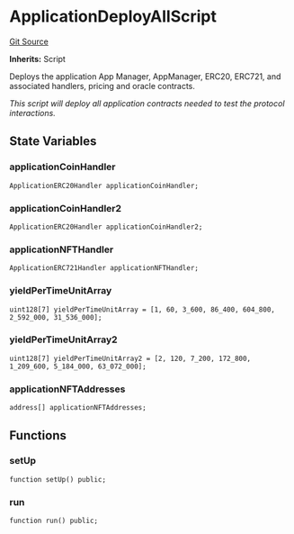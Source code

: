 # ApplicationDeployAllScript
[Git Source](https://github.com/thrackle-io/rules-protocol/blob/1ab1db06d001c0ea3265ec49b85ddd9394430302/src/example/script/ApplicationDeployAll.s.sol)

**Inherits:**
Script

Deploys the application App Manager, AppManager, ERC20, ERC721, and associated handlers, pricing and oracle contracts.

*This script will deploy all application contracts needed to test the protocol interactions.*


## State Variables
### applicationCoinHandler

```solidity
ApplicationERC20Handler applicationCoinHandler;
```


### applicationCoinHandler2

```solidity
ApplicationERC20Handler applicationCoinHandler2;
```


### applicationNFTHandler

```solidity
ApplicationERC721Handler applicationNFTHandler;
```


### yieldPerTimeUnitArray

```solidity
uint128[7] yieldPerTimeUnitArray = [1, 60, 3_600, 86_400, 604_800, 2_592_000, 31_536_000];
```


### yieldPerTimeUnitArray2

```solidity
uint128[7] yieldPerTimeUnitArray2 = [2, 120, 7_200, 172_800, 1_209_600, 5_184_000, 63_072_000];
```


### applicationNFTAddresses

```solidity
address[] applicationNFTAddresses;
```


## Functions
### setUp


```solidity
function setUp() public;
```

### run


```solidity
function run() public;
```

